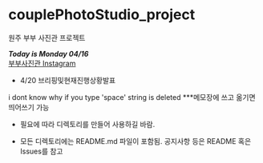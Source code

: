 # couplePhotoStudio_project
원주 부부 사진관 프로젝트
 
 ***Today is Monday 04/16***
 <br><a href="https://www.instagram.com/jeonhyerim0601/">부부사진관 Instagram</a>
 
 
 - 4/20
 브리핑및현재진행상황발표
 
 i dont know why if you type 'space' string is deleted
 ***메모장에 쓰고 옮기면 띄어쓰기 가능

 - 필요에 따라 디렉토리를 만들어 사용하길 바람.

 - 모든 디렉토리에는 README.md 파일이 포함됨.
	     공지사항 등은 README 혹은 Issues를 참고
